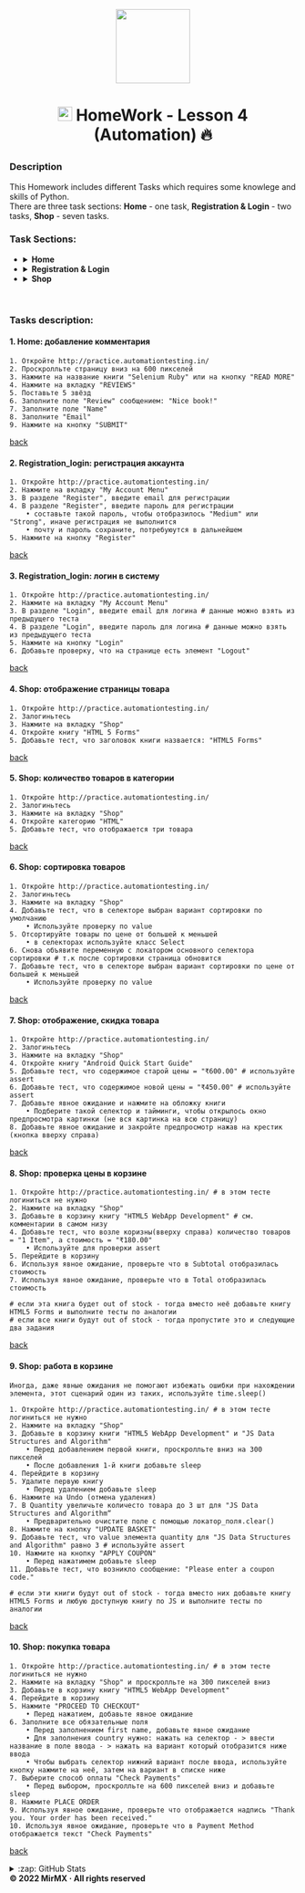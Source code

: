 <p align = center>
  <a href ="#"><img src="https://i.imgur.com/3Vg0Jfw.png" width="130" /></a>
</p>

# <p align=center>[<img src="https://i.imgur.com/G7LQsqu.png"  height="25" />](https://be-tester.ru/) HomeWork - Lesson 4 (Automation) :fire:<p>

### Description
This Homework includes different Tasks which requires some knowlege and skills of Python.<br>
There are three task sections: __Home__ - one task, __Registration & Login__ - two tasks, __Shop__ - seven tasks.<br>

  
 
  ### Task Sections:
- <details>
  <summary><b>Home</b></summary>
  
  1️⃣ [Adding comment](/01_home_add_comment.py "Open File in New Tab (ctrl + click)")&nbsp;&nbsp;&nbsp;&nbsp;&nbsp;[:scroll: description...](#1-home-добавление-комментария "Go to Description of the task")<br>
  </details> 

- <details>
  <summary><b>Registration & Login</b></summary>
  
   2️⃣ [Account registration](/02_registration_login_account_registration.py)&nbsp;&nbsp;&nbsp;&nbsp;&nbsp;[:scroll: description...](#2-registration_login-регистрация-аккаунта "Go to Description of the task")<br>
   3️⃣ [Login into account](/03_registration_login_login_into_account.py)&nbsp;&nbsp;&nbsp;&nbsp;&nbsp;[:scroll: description...](#3-registration_login-логин-в-систему "Go to Description of the task")
  </details> 

- <details>
  <summary><b>Shop</b></summary>
  
   4️⃣ [Display the product page](/04_shop_display_product_page.py)&nbsp;&nbsp;&nbsp;&nbsp;&nbsp;[:scroll: description...](#4-shop-отображение-страницы-товара "Go to Description of the task")<br>
   5️⃣ [Product quantity in category](/05_shop_products_quantity_in_category.py)&nbsp;&nbsp;&nbsp;&nbsp;&nbsp;[:scroll: description...](#5-shop-количество-товаров-в-категории "Go to Description of the task")<br>
   6️⃣ [Product sorting](/06_shop_product_sorting.py)&nbsp;&nbsp;&nbsp;&nbsp;&nbsp;[:scroll: description...](#6-shop-сортировка-товаров "Go to Description of the task")<br>
   7️⃣ [Display product discount](/07_shop_display_product_discount.py)&nbsp;&nbsp;&nbsp;&nbsp;&nbsp;[:scroll: description...](#7-shop-отображение-скидка-товара "Go to Description of the task")<br>
   8️⃣ [Checking price in the cart](/08_shop_check_price_in_the_cart.py)&nbsp;&nbsp;&nbsp;&nbsp;&nbsp;[:scroll: description...](#8-shop-проверка-цены-в-корзине "Go to Description of the task")<br>
   9️⃣ [Work with the cart](/09_shop_work_with_cart.py)&nbsp;&nbsp;&nbsp;&nbsp;&nbsp;[:scroll: description...](#9-shop-работа-в-корзине "Go to Description of the task")<br>
   🔟 [Buying the book](/10_shop_buy_the_book.py)&nbsp;&nbsp;&nbsp;&nbsp;&nbsp;[:scroll: description...](#10-shop-покупка-товара "Go to Description of the task")<br>
  </details> 
<br>

 ### Tasks description:

####  1. <b>Home: добавление комментария</b> 
  
    1. Откройте http://practice.automationtesting.in/
    2. Проскролльте страницу вниз на 600 пикселей
    3. Нажмите на название книги "Selenium Ruby" или на кнопку "READ MORE"
    4. Нажмите на вкладку "REVIEWS"
    5. Поставьте 5 звёзд
    6. Заполните поле "Review" сообщением: "Nice book!"
    7. Заполните поле "Name"
    8. Заполните "Email"
    9. Нажмите на кнопку "SUBMIT"
 [back](#task-sections "Task Sections")

####  2. <b>Registration_login: регистрация аккаунта</b>

    1. Откройте http://practice.automationtesting.in/
    2. Нажмите на вкладку "My Account Menu"
    3. В разделе "Register", введите email для регистрации
    4. В разделе "Register", введите пароль для регистрации
        • составьте такой пароль, чтобы отобразилось "Medium" или "Strong", иначе регистрация не выполнится
        • почту и пароль сохраните, потребуюутся в дальнейшем
    5. Нажмите на кнопку "Register"
 [back](#task-sections "Task Sections") 
 
 ####  3. <b>Registration_login: логин в систему</b> 
  
    1. Откройте http://practice.automationtesting.in/
    2. Нажмите на вкладку "My Account Menu"
    3. В разделе "Login", введите email для логина # данные можно взять из предыдущего теста
    4. В разделе "Login", введите пароль для логина # данные можно взять из предыдущего теста
    5. Нажмите на кнопку "Login"
    6. Добавьте проверку, что на странице есть элемент "Logout"
 [back](#task-sections "Task Sections")

####  4. <b>Shop: отображение страницы товара</b>

    1. Откройте http://practice.automationtesting.in/
    2. Залогиньтесь
    3. Нажмите на вкладку "Shop"
    4. Откройте книгу "HTML 5 Forms"
    5. Добавьте тест, что заголовок книги назвается: "HTML5 Forms"
 [back](#task-sections "Task Sections") 
  
####  5. <b>Shop: количество товаров в категории</b> 
  
    1. Откройте http://practice.automationtesting.in/
    2. Залогиньтесь
    3. Нажмите на вкладку "Shop"
    4. Откройте категорию "HTML"
    5. Добавьте тест, что отображается три товара
 [back](#task-sections "Task Sections")

####  6. <b>Shop: сортировка товаров</b>

    1. Откройте http://practice.automationtesting.in/
    2. Залогиньтесь
    3. Нажмите на вкладку "Shop"
    4. Добавьте тест, что в селекторе выбран вариант сортировки по умолчанию
        • Используйте проверку по value
    5. Отсортируйте товары по цене от большей к меньшей
        • в селекторах используйте класс Select
    6. Снова объявите переменную с локатором основного селектора сортировки # т.к после сортировки страница обновится
    7. Добавьте тест, что в селекторе выбран вариант сортировки по цене от большей к меньшей
        • Используйте проверку по value
 [back](#task-sections "Task Sections") 
  
####  7. <b>Shop: отображение, скидка товара</b> 
  
    1. Откройте http://practice.automationtesting.in/
    2. Залогиньтесь
    3. Нажмите на вкладку "Shop"
    4. Откройте книгу "Android Quick Start Guide"
    5. Добавьте тест, что содержимое старой цены = "₹600.00" # используйте assert
    6. Добавьте тест, что содержимое новой цены = "₹450.00" # используйте assert
    7. Добавьте явное ожидание и нажмите на обложку книги
        • Подберите такой селектор и тайминги, чтобы открылось окно предпросмотра картинки (не вся картинка на всю страницу)
    8. Добавьте явное ожидание и закройте предпросмотр нажав на крестик (кнопка вверху справа)
 [back](#task-sections "Task Sections")

####  8. <b>Shop: проверка цены в корзине</b>

    1. Откройте http://practice.automationtesting.in/ # в этом тесте логиниться не нужно
    2. Нажмите на вкладку "Shop"
    3. Добавьте в корзину книгу "HTML5 WebApp Development" # см. комментарии в самом низу
    4. Добавьте тест, что возле коризны(вверху справа) количество товаров = "1 Item", а стоимость = "₹180.00"
        • Используйте для проверки assert
    5. Перейдите в корзину
    6. Используя явное ожидание, проверьте что в Subtotal отобразилась стоимость
    7. Используя явное ожидание, проверьте что в Total отобразилась стоимость

    # если эта книга будет out of stock - тогда вместо неё добавьте книгу HTML5 Forms и выполните тесты по аналогии
    # если все книги будут out of stock - тогда пропустите это и следующие два задания
 [back](#task-sections "Task Sections") 
  
####  9. <b>Shop: работа в корзине</b> 
  
    Иногда, даже явные ожидания не помогают избежать ошибки при нахождении элемента, этот сценарий один из таких, используйте time.sleep()

    1. Откройте http://practice.automationtesting.in/ # в этом тесте логиниться не нужно
    2. Нажмите на вкладку "Shop"
    3. Добавьте в корзину книги "HTML5 WebApp Development" и "JS Data Structures and Algorithm"
        • Перед добавлением первой книги, проскролльте вниз на 300 пикселей
        • После добавления 1-й книги добавьте sleep
    4. Перейдите в корзину
    5. Удалите первую книгу
        • Перед удалением добавьте sleep
    6. Нажмите на Undo (отмена удаления)
    7. В Quantity увеличьте количесто товара до 3 шт для "JS Data Structures and Algorithm“
        • Предварительно очистите поле с помощью локатор_поля.clear()
    8. Нажмите на кнопку "UPDATE BASKET"
    9. Добавьте тест, что value элемента quantity для "JS Data Structures and Algorithm" равно 3 # используйте assert
    10. Нажмите на кнопку "APPLY COUPON"
        • Перед нажатимем добавьте sleep
    11. Добавьте тест, что возникло сообщение: "Please enter a coupon code."

    # если эти книги будут out of stock - тогда вместо них добавьте книгу HTML5 Forms и любую доступную книгу по JS и выполните тесты по аналогии
 [back](#task-sections "Task Sections")

####  10. <b>Shop: покупка товара</b>

    1. Откройте http://practice.automationtesting.in/ # в этом тесте логиниться не нужно
    2. Нажмите на вкладку "Shop" и проскролльте на 300 пикселей вниз
    3. Добавьте в корзину книгу "HTML5 WebApp Development"
    4. Перейдите в корзину
    5. Нажмите "PROCEED TO CHECKOUT"
        • Перед нажатием, добавьте явное ожидание
    6. Заполните все обязательные поля
        • Перед заполнением first name, добавьте явное ожидание
        • Для заполнения country нужно: нажать на селектор - > ввести название в поле ввода - > нажать на вариант который отобразится ниже ввода
        • Чтобы выбрать селектор нижний вариант после ввода, используйте кнопку нажмите на неё, затем на вариант в списке ниже
    7. Выберите способ оплаты "Check Payments"
        • Перед выбором, проскролльте на 600 пикселей вниз и добавьте sleep
    8. Нажмите PLACE ORDER
    9. Используя явное ожидание, проверьте что отображается надпись "Thank you. Your order has been received."
    10. Используя явное ожидание, проверьте что в Payment Method отображается текст "Check Payments"
 [back](#task-sections "Task Sections") 
  
    
 <details><summary>:zap: GitHub Stats</summary>
    <img align="left" alt="MirMX's GitHub Stats" src="https://github-readme-stats.vercel.app/api?username=MirMX&exclude_repo=MirMX.github.io&show_icons=true&hide_border=false&title_color=ff652f&icon_color=FFE400&bg_color=09131B&text_color=ffffff&border_color=0c1a25" />
    </details>
  
<div class="footer">
 <b> © 2022 MirMX · All rights reserved</b>
</div>